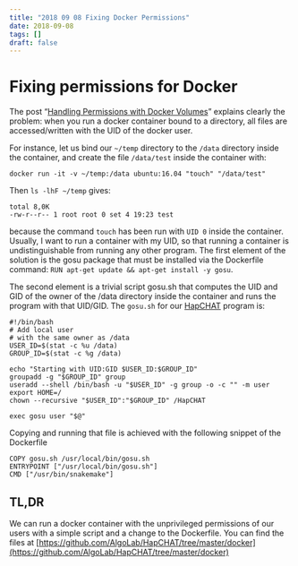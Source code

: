 ```yaml
---
title: "2018 09 08 Fixing Docker Permissions"
date: 2018-09-08
tags: []
draft: false
---
```



# Fixing permissions for Docker

The post “[Handling Permissions with Docker Volumes](https://denibertovic.com/posts/handling-permissions-with-docker-volumes/)” explains clearly the problem: when you run a docker container bound to a directory, all files are accessed/written with the UID of the docker user.

For instance, let us bind our `~/temp` directory to the `/data` directory inside the container, and create the file `/data/test` inside the container with:

```
docker run -it -v ~/temp:/data ubuntu:16.04 "touch" "/data/test"
```


Then `ls -lhF ~/temp` gives:

```
total 8,0K
-rw-r--r-- 1 root root 0 set 4 19:23 test
```

because the command `touch` has been run with `UID 0` inside the container. Usually, I want to run a container with my UID, so that running a container is undistinguishable from running any other program. The first element of the solution is the gosu package that must be installed via the Dockerfile command: `RUN apt-get update && apt-get install -y gosu`.

The second element is a trivial script gosu.sh that computes the UID and GID of the owner of the /data directory inside the container and runs the program with that UID/GID. The `gosu.sh` for our [HapCHAT](https://github.com/AlgoLab/HapCHAT) program is:

```
#!/bin/bash
# Add local user
# with the same owner as /data
USER_ID=$(stat -c %u /data)
GROUP_ID=$(stat -c %g /data)
 
echo "Starting with UID:GID $USER_ID:$GROUP_ID"
groupadd -g "$GROUP_ID" group
useradd --shell /bin/bash -u "$USER_ID" -g group -o -c "" -m user
export HOME=/
chown --recursive "$USER_ID":"$GROUP_ID" /HapCHAT
 
exec gosu user "$@"
```

Copying and running that file is achieved with the following snippet of the Dockerfile

```
COPY gosu.sh /usr/local/bin/gosu.sh
ENTRYPOINT ["/usr/local/bin/gosu.sh"]
CMD ["/usr/bin/snakemake"]
```


## TL,DR

We can run a docker container with the unprivileged permissions of our users with a simple script and a change to the Dockerfile. You can find the files at [https://github.com/AlgoLab/HapCHAT/tree/master/docker](https://github.com/AlgoLab/HapCHAT/tree/master/docker)
